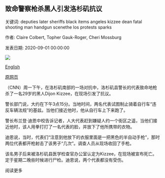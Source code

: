 ## 致命警察枪杀黑人引发洛杉矶抗议

关键词: deputies later sheriffs black items angeles kizzee dean fatal shooting man handgun scenethe los protests sparks

作者: Claire Colbert, Topher Gauk-Roger, Cheri Mossburg

发表日期: 2020-09-01 00:00:00

![](https://cdn.cnn.com/cnnnext/dam/assets/200901070120-02-los-angeles-police-shooting-super-tease.jpg)

[English](Fatal%20police%20shooting%20of%20Black%20man%20sparks%20protests%20in%20Los%20Angeles.md)

[原网页](https://edition.cnn.com/2020/09/01/us/los-angeles-police-shooting/index.html)

（CNN）周一下午，在洛杉矶南部的一场对抗中，洛杉矶县警长的代表致命地枪杀了一名29岁的黑人Dijon Kizzee，在现场引发了抗议。

警长部门说，大约在下午3点15分。当地时间，两名代表试图制止骑着自行车“违反车辆法规”的基兹。当他们接近他时，他从自行车上下来跑了。

警长布兰登·迪恩中校告诉记者，人大代表赶到嫌疑人约一个街区之遥，当他们接近他时，该人用拳打打了一名代表的脸，并放下了他所携带的衣物。

迪恩说，当时，代表们“注意到他放下的衣服里面是一把黑色的半自动手枪”，那时两位代表都开枪射击了该男子“几次”。调查人员从现场收回了手枪。

该名男子后来被洛杉矶县医学检查官办公室认定为Kizzee，在现场被宣布死亡。定于星期二晚些时候进行尸检。迪恩说，两个代表都没有受伤。

阅读更多